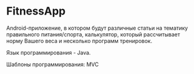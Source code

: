 # FitnessApp

Android-приложение, в котором будут различные статьи на тематику правильного питания/спорта, калькулятор, который рассчитывает норму Вашего веса и несколько программ тренировок. 

Язык программирования - Java. 

Шаблоны программирования: MVC

